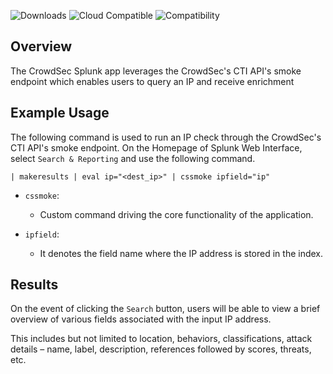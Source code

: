 ![Downloads](https://img.shields.io/endpoint?url=https%3A%2F%2Fsplunkbasebadge.livehybrid.com%2Fv1%2Fdownloads%2F6800)
![Cloud Compatible](https://img.shields.io/endpoint?logo=icloud&url=https%3A%2F%2Fsplunkbasebadge.livehybrid.com%2Fv1%2Fsplunkcloud%2F6800)
![Compatibility](https://img.shields.io/endpoint?url=https%3A%2F%2Fsplunkbasebadge.livehybrid.com%2Fv1%2Flatest_compat%2F6800)
## Overview
The CrowdSec Splunk app leverages the CrowdSec's CTI API's smoke endpoint which enables users to query an IP and receive enrichment

## Example Usage

The following command is used to run an IP check through the CrowdSec's CTI API's smoke endpoint. On the Homepage of Splunk Web Interface, select `Search & Reporting` and use the following command.

```
| makeresults | eval ip="<dest_ip>" | cssmoke ipfield="ip"
```

- `cssmoke`: 
    - Custom command driving the core functionality of the application.

- `ipfield`: 
    - It denotes the field name where the IP address is stored in the index.

## Results
On the event of clicking the `Search` button, users will be able to view a brief overview of various fields associated with the input IP address. 

This includes but not limited to location, behaviors, classifications, attack details – name, label, description, references followed by scores, threats, etc.
